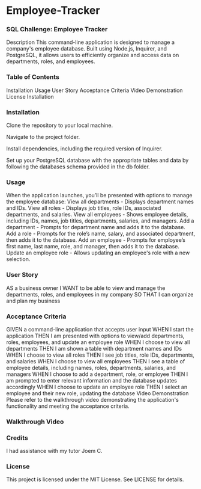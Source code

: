 # Employee-Tracker

### SQL Challenge: Employee Tracker
Description
This command-line application is designed to manage a company's employee database. Built using Node.js, Inquirer, and PostgreSQL, it allows users to efficiently organize and access data on departments, roles, and employees.

### Table of Contents
Installation
Usage
User Story
Acceptance Criteria
Video Demonstration
License
Installation

### Installation

Clone the repository to your local machine.

Navigate to the project folder.

Install dependencies, including the required version of Inquirer.

Set up your PostgreSQL database with the appropriate tables and data by following the databases schema provided in the db folder.


### Usage
When the application launches, you’ll be presented with options to manage the employee database:
View all departments - Displays department names and IDs.
View all roles - Displays job titles, role IDs, associated departments, and salaries.
View all employees - Shows employee details, including IDs, names, job titles, departments, salaries, and managers.
Add a department - Prompts for department name and adds it to the database.
Add a role - Prompts for the role’s name, salary, and associated department, then adds it to the database.
Add an employee - Prompts for employee’s first name, last name, role, and manager, then adds it to the database.
Update an employee role - Allows updating an employee's role with a new selection.

### User Story
AS a business owner
I WANT to be able to view and manage the departments, roles, and employees in my company
SO THAT I can organize and plan my business

### Acceptance Criteria
GIVEN a command-line application that accepts user input
WHEN I start the application
THEN I am presented with options to view/add departments, roles, employees, and update an employee role
WHEN I choose to view all departments
THEN I am shown a table with department names and IDs
WHEN I choose to view all roles
THEN I see job titles, role IDs, departments, and salaries
WHEN I choose to view all employees
THEN I see a table of employee details, including names, roles, departments, salaries, and managers
WHEN I choose to add a department, role, or employee
THEN I am prompted to enter relevant information and the database updates accordingly
WHEN I choose to update an employee role
THEN I select an employee and their new role, updating the database
Video Demonstration
Please refer to the walkthrough video demonstrating the application's functionality and meeting the acceptance criteria.

### Walkthrough Video

### Credits
I had assistance with my tutor Joem C.

### License
This project is licensed under the MIT License. See LICENSE for details.